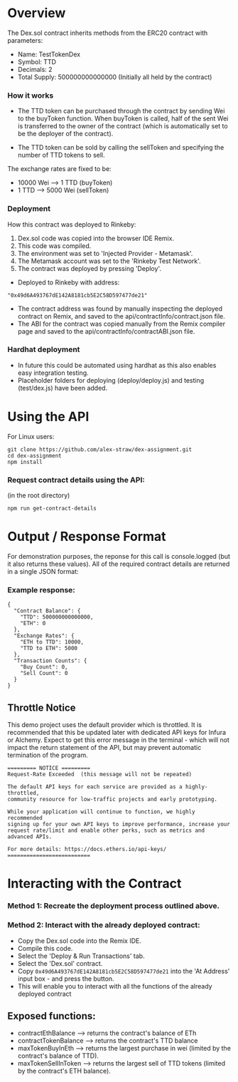 # Overview

The Dex.sol contract inherits methods from the ERC20 contract with parameters:
  + Name: TestTokenDex
  + Symbol: TTD
  + Decimals: 2
  + Total Supply: 500000000000000 (Initially all held by the contract)
   
### How it works

+ The TTD token can be purchased through the contract by sending Wei to the buyToken function. When buyToken is called, half of the sent Wei is transferred to the owner of the contract (which is automatically set to be the deployer of the contract).

+ The TTD token can be sold by calling the sellToken and specifying the number of TTD tokens to sell. 

The exchange rates are fixed to be:

+ 10000 Wei --> 1 TTD (buyToken)
+ 1 TTD --> 5000 Wei (sellToken)

### Deployment

How this contract was deployed to Rinkeby:
1. Dex.sol code was copied into the browser IDE Remix.
2. This code was compiled.
3. The environment was set to 'Injected Provider - Metamask'.
4. The Metamask account was set to the 'Rinkeby Test Network'.
5. The contract was deployed by pressing 'Deploy'.

+ Deployed to Rinkeby with address:

`
"0x49d6A493767dE142A8181cb5E2C58D597477de21"
`

+ The contract address was found by manually inspecting the deployed contract on Remix, and saved to the api/contractInfo/contract.json file.
+ The ABI for the contract was copied manually from the Remix compiler page and saved to the api/contractInfo/contractABI.json file.

### Hardhat deployment
+ In future this could be automated using hardhat as this also enables easy integration testing.
+ Placeholder folders for deploying (deploy/deploy.js) and testing (test/dex.js) have been added.

# Using the API

For Linux users:
```
git clone https://github.com/alex-straw/dex-assignment.git
cd dex-assignment
npm install
```

### Request contract details using the API:

(in the root directory)

```
npm run get-contract-details
```

# Output / Response Format

For demonstration purposes, the reponse for this call is console.logged (but it also returns these values). All of the required contract details are returned in a single JSON format:

### Example response:

```
{
  "Contract Balance": {
    "TTD": 500000000000000,
    "ETH": 0
  },
  "Exchange Rates": {
    "ETH to TTD": 10000,
    "TTD to ETH": 5000
  },
  "Transaction Counts": {
    "Buy Count": 0,
    "Sell Count": 0
  }
}
```

## Throttle Notice

This demo project uses the default provider which is throttled. It is recommended that this be updated later with dedicated API keys for Infura or Alchemy. Expect to get this error message in the terminal - which will not impact the return statement of the API, but may prevent automatic termination of the program.

```
========= NOTICE =========
Request-Rate Exceeded  (this message will not be repeated)

The default API keys for each service are provided as a highly-throttled,
community resource for low-traffic projects and early prototyping.

While your application will continue to function, we highly recommended
signing up for your own API keys to improve performance, increase your
request rate/limit and enable other perks, such as metrics and advanced APIs.

For more details: https://docs.ethers.io/api-keys/
==========================
```

# Interacting with the Contract

### Method 1: Recreate the deployment process outlined above.
### Method 2: Interact with the already deployed contract:
  + Copy the Dex.sol code into the Remix IDE.
  + Compile this code.
  + Select the 'Deploy & Run Transactions' tab.
  + Select the 'Dex.sol' contract.
  + Copy `0x49d6A493767dE142A8181cb5E2C58D597477de21` into the 'At Address' input box - and press the button.
  + This will enable you to interact with all the functions of the already deployed contract

## Exposed functions:
  + contractEthBalance --> returns the contract's balance of ETh
  + contractTokenBalance --> returns the contract's TTD balance
  + maxTokenBuyInEth --> returns the largest purchase in wei (limited by the contract's balance of TTD).
  + maxTokenSellInToken --> returns the largest sell of TTD tokens (limited by the contract's ETH balance).

